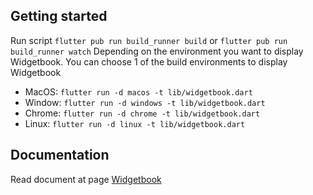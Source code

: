 ## Getting started
Run script  `flutter pub run build_runner build` or `flutter pub run build_runner watch`
Depending on the environment you want to display Widgetbook. You can choose 1 of the build environments to display Widgetbook
- MacOS:  `flutter run -d macos -t lib/widgetbook.dart`
- Window: `flutter run -d windows -t lib/widgetbook.dart`
- Chrome: `flutter run -d chrome -t lib/widgetbook.dart`
- Linux:  `flutter run -d linux -t lib/widgetbook.dart`
## Documentation
Read document at page [Widgetbook](https://www.widgetbook.io)
